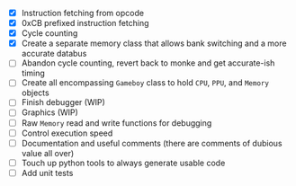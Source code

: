 - [x] Instruction fetching from opcode
- [x] 0xCB prefixed instruction fetching
- [x] Cycle counting
- [x] Create a separate memory class that allows bank switching and a more accurate databus
- [ ] Abandon cycle counting, revert back to monke and get accurate-ish timing
- [ ] Create all encompassing `Gameboy` class to hold `CPU`, `PPU`, and `Memory` objects
- [ ] Finish debugger (WIP)
- [ ] Graphics (WIP)
- [ ] Raw `Memory` read and write functions for debugging
- [ ] Control execution speed
- [ ] Documentation and useful comments (there are comments of dubious value all over)
- [ ] Touch up python tools to always generate usable code
- [ ] Add unit tests